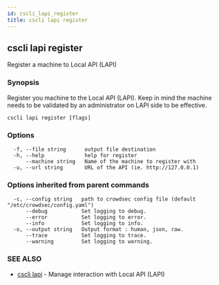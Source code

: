 ```yaml
---
id: cscli_lapi_register
title: cscli lapi register
---
```

## cscli lapi register

Register a machine to Local API (LAPI)

### Synopsis

Register you machine to the Local API (LAPI).
Keep in mind the machine needs to be validated by an administrator on LAPI side to be effective.

```
cscli lapi register [flags]
```

### Options

```
  -f, --file string      output file destination
  -h, --help             help for register
      --machine string   Name of the machine to register with
  -u, --url string       URL of the API (ie. http://127.0.0.1)
```

### Options inherited from parent commands

```
  -c, --config string   path to crowdsec config file (default "/etc/crowdsec/config.yaml")
      --debug           Set logging to debug.
      --error           Set logging to error.
      --info            Set logging to info.
  -o, --output string   Output format : human, json, raw.
      --trace           Set logging to trace.
      --warning         Set logging to warning.
```

### SEE ALSO

* [cscli lapi](/docs/cscli/cscli_lapi)	 - Manage interaction with Local API (LAPI)

